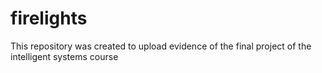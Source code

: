 # firelights
This repository was created to upload evidence of the final project of the intelligent systems course
